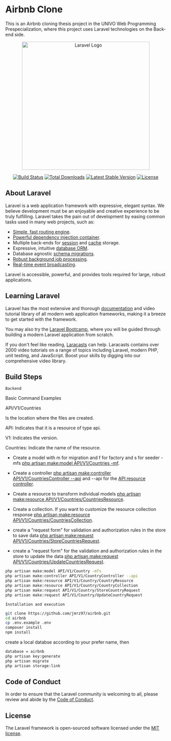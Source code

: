 # Airbnb Clone 

This is an Airbnb cloning thesis project in the UNIVO Web Programming Prespecialization, where this project uses Laravel technologies on the Back-end side.  


<p align="center"><a href="https://laravel.com" target="_blank"><img src="https://raw.githubusercontent.com/laravel/art/master/logo-lockup/5%20SVG/2%20CMYK/1%20Full%20Color/laravel-logolockup-cmyk-red.svg" width="400" alt="Laravel Logo"></a></p>

<p align="center">
<a href="https://travis-ci.org/laravel/framework"><img src="https://travis-ci.org/laravel/framework.svg" alt="Build Status"></a>
<a href="https://packagist.org/packages/laravel/framework"><img src="https://img.shields.io/packagist/dt/laravel/framework" alt="Total Downloads"></a>
<a href="https://packagist.org/packages/laravel/framework"><img src="https://img.shields.io/packagist/v/laravel/framework" alt="Latest Stable Version"></a>
<a href="https://packagist.org/packages/laravel/framework"><img src="https://img.shields.io/packagist/l/laravel/framework" alt="License"></a>
</p>

## About Laravel

Laravel is a web application framework with expressive, elegant syntax. We believe development must be an enjoyable and creative experience to be truly fulfilling. Laravel takes the pain out of development by easing common tasks used in many web projects, such as:

- [Simple, fast routing engine](https://laravel.com/docs/routing).
- [Powerful dependency injection container](https://laravel.com/docs/container).
- Multiple back-ends for [session](https://laravel.com/docs/session) and [cache](https://laravel.com/docs/cache) storage.
- Expressive, intuitive [database ORM](https://laravel.com/docs/eloquent).
- Database agnostic [schema migrations](https://laravel.com/docs/migrations).
- [Robust background job processing](https://laravel.com/docs/queues).
- [Real-time event broadcasting](https://laravel.com/docs/broadcasting).

Laravel is accessible, powerful, and provides tools required for large, robust applications.

## Learning Laravel

Laravel has the most extensive and thorough [documentation](https://laravel.com/docs) and video tutorial library of all modern web application frameworks, making it a breeze to get started with the framework.

You may also try the [Laravel Bootcamp](https://bootcamp.laravel.com), where you will be guided through building a modern Laravel application from scratch.

If you don't feel like reading, [Laracasts](https://laracasts.com) can help. Laracasts contains over 2000 video tutorials on a range of topics including Laravel, modern PHP, unit testing, and JavaScript. Boost your skills by digging into our comprehensive video library.

## Build Steps 

`Backend`

Basic Command Examples

API/V1/Countries

Is the location where the files are created.

API: Indicates that it is a resource of type api.

V1: Indicates the version.

Countries: Indicate the name of the resource.

- Create a model with m for migration and f for factory and s for seeder -mfs  [php artisan make:model API/V1/Countries -mf](https://laravel.com/docs/9.x/eloquent#generating-model-classes).
- Create a controller  [php artisan make:controller API/V1/CountriesController --api](https://laravel.com/docs/9.x/controllers#main-content) and --api for the [API resource controller](https://laravel.com/docs/9.x/controllers#api-resource-routes).

- Create a resource to transform individual models  [php artisan make:resource API/V1/Countries/CountriesResource](https://laravel.com/docs/9.x/eloquent-resources#generating-resources).
- Create a collection. If you want to customize the resource collection response  [php artisan make:resource API/V1/Countries/CountriesCollection](https://laravel.com/docs/9.x/eloquent-resources#resource-collections).
- create a "request form" for validation and authorization rules in the store to save data  [php artisan make:request API/V1/Countries/StoreCountriesRequest](https://laravel.com/docs/9.x/validation#creating-form-requests).
- create a "request form" for the validation and authorization rules in the store to update the data  [php artisan make:request API/V1/Countries/UpdateCountriesRequest](https://laravel.com/docs/9.x/validation#creating-form-requests).

```bash
php artisan make:model API/V1/Country -mfs
php artisan make:controller API/V1/CountryController --api
php artisan make:resource API/V1/Country/CountryResource
php artisan make:resource API/V1/Country/CountryCollection
php artisan make:request API/V1/Country/StoreCountryRequest
php artisan make:request API/V1/Country/UpdateCountryRequest
```


`Installation and execution`
```bash
git clone https://github.com/jmrz97/airbnb.git
cd airbnb
cp .env.example .env
composer install
npm install
```

create a local databse according to your prefer name, then 

```bash
database = airbnb
php artisan key:generate
php artisan migrate
php artisan storage:link
```

## Code of Conduct

In order to ensure that the Laravel community is welcoming to all, please review and abide by the [Code of Conduct](https://laravel.com/docs/contributions#code-of-conduct).

## License

The Laravel framework is open-sourced software licensed under the [MIT license](https://opensource.org/licenses/MIT).
